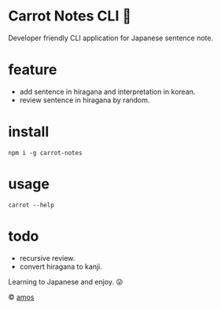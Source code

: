 # Carrot Notes CLI 🥕
Developer friendly CLI application for Japanese sentence note.


# feature
 - add sentence in hiragana and interpretation in korean.
 - review sentence in hiragana by random.

# install
`npm i -g carrot-notes`
# usage
`carrot --help`

# todo
- recursive review.
- convert hiragana to kanji.

Learning to Japanese and enjoy. 😜

© [amos](amos@shallwefootball.com)